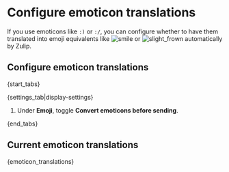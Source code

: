 # Configure emoticon translations

If you use emoticons like `:)` or `:/`, you can configure whether to have them
translated into emoji equivalents like
<img
    src="/static/generated/emoji/images-google-64/1f642.png"
    alt="smile"
    class="emoji-small"
/>
or
<img
    src="/static/generated/emoji/images-google-64/1f641.png"
    alt="slight_frown"
    class="emoji-small"
/>
automatically by Zulip.

## Configure emoticon translations

{start_tabs}

{settings_tab|display-settings}

1. Under **Emoji**, toggle **Convert emoticons before sending**.

{end_tabs}

## Current emoticon translations

{emoticon_translations}
